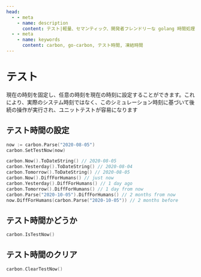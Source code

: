 ```yaml
---
head:
  - - meta
    - name: description
      content: テスト|軽量、セマンティック、開発者フレンドリーな golang 時間処理ライブラリ
  - - meta
    - name: keywords
      content: carbon, go-carbon, テスト時間, 凍結時間
---
```


# テスト
現在の時刻を固定し、任意の時刻を現在の時刻に設定することができます。これにより、実際のシステム時刻ではなく、このシミュレーション時刻に基づいて後続の操作が実行され、ユニットテストが容易になります

## テスト時間の設定
```go
now := carbon.Parse("2020-08-05")
carbon.SetTestNow(now)

carbon.Now().ToDateString() // 2020-08-05
carbon.Yesterday().ToDateString() // 2020-08-04
carbon.Tomorrow().ToDateString() // 2020-08-05
carbon.Now().DiffForHumans() // just now
carbon.Yesterday().DiffForHumans() // 1 day ago
carbon.Tomorrow().DiffForHumans() // 1 day from now
carbon.Parse("2020-10-05").DiffForHumans() // 2 months from now
now.DiffForHumans(carbon.Parse("2020-10-05")) // 2 months before
```

## テスト時間かどうか
```go
carbon.IsTestNow() 
```

## テスト時間のクリア
```go
carbon.ClearTestNow()
```